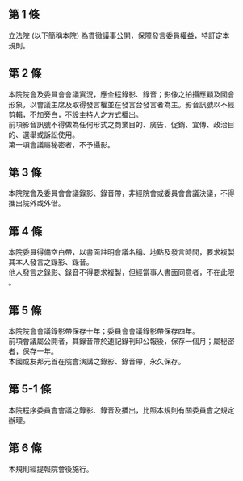 第 1 條
-------
立法院 (以下簡稱本院) 為貫徹議事公開，保障發言委員權益，特訂定本  
規則。

第 2 條
-------
本院院會及委員會會議實況，應全程錄影、錄音；影像之拍攝應顧及國會  
形象，以會議主席及取得發言權並在發言台發言者為主。影音訊號以不經  
剪輯，不加旁白，不設主持人之方式播出。  
前項影音訊號不得做為任何形式之商業目的、廣告、促銷、宜傳、政治目  
的、選舉或訴訟使用。  
第一項會議屬秘密者，不予攝影。

第 3 條
-------
本院院會及委員會會議錄影、錄音帶，非經院會或委員會會議決議，不得  
攜出院外或外借。

第 4 條
-------
本院委員得備空白帶，以書面註明會議名稱、地點及發言時間，要求複製  
其本人發言之錄影、錄音。  
他人發言之錄影、錄音不得要求複製，但經當事人書面同意者，不在此限  
。

第 5 條
-------
本院院會會議錄影帶保存十年；委員會會議錄影帶保存四年。  
前項會議屬公開者，其錄音帶於速記錄刊印公報後，保存一個月；屬秘密  
者，保存一年。  
本國或友邦元首在院會演講之錄影、錄音帶，永久保存。

第 5-1 條
---------
本院程序委員會會議之錄影、錄音及播出，比照本規則有關委員會之規定  
辦理。

第 6 條
-------
本規則經提報院會後施行。

